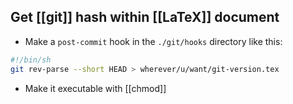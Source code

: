 ## Get [[git]] hash within [[LaTeX]] document
- Make a `post-commit` hook in the `./git/hooks` directory like this:
```bash
#!/bin/sh
git rev-parse --short HEAD > wherever/u/want/git-version.tex
```
- Make it executable with [[chmod]]
